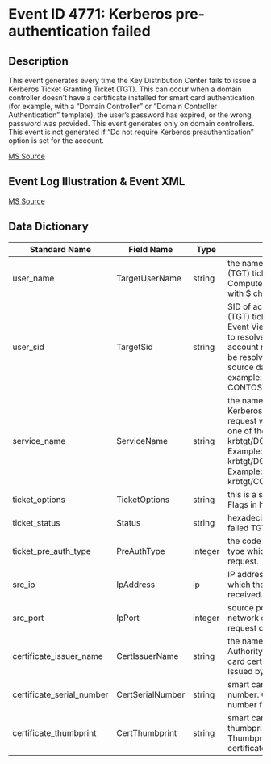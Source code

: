 # Event ID 4771: Kerberos pre-authentication failed

## Description

This event generates every time the Key Distribution Center fails to issue a Kerberos Ticket Granting Ticket (TGT). This can occur when a domain controller doesn’t have a certificate installed for smart card authentication (for example, with a “Domain Controller” or “Domain Controller Authentication” template), the user’s password has expired, or the wrong password was provided. This event generates only on domain controllers. This event is not generated if “Do not require Kerberos preauthentication” option is set for the account.

[MS Source](https://github.com/MicrosoftDocs/windows-itpro-docs/blob/master/windows/security/threat-protection/auditing/event-4771.md)

## Event Log Illustration & Event XML

[MS Source](https://github.com/MicrosoftDocs/windows-itpro-docs/blob/master/windows/security/threat-protection/auditing/event-4771.md)

## Data Dictionary

| Standard Name | Field Name | Type | Description | Sample Value |
| ---------------- | ---------------- | ----------------| ---------------- | ---------------- |
|	user_name	|	TargetUserName	|	string	|	the name of account, for which (TGT) ticket was requested. Computer account name ends with $ character.	|	dadmin	|
|	user_sid	|	TargetSid	|	string	|	SID of account object for which (TGT) ticket was requested. Event Viewer automatically tries to resolve SIDs and show the account name. If the SID cannot be resolved, you will see the source data in the event. For example: CONTOSO\dadmin or CONTOSO\WIN81$.	|	S-1-5-21-3457937927-2839227994-823803824-1104	|
|	service_name	|	ServiceName	|	string	|	the name of the service in the Kerberos Realm to which TGT request was sent. Typically has one of the following formats: krbtgt/DOMAIN_NETBIOS_NAME. Example: krbtgt/CONTOSO, krbtgt/DOMAIN_FULL_NAME. Example: krbtgt/CONTOSO.LOCAL	|	krbtgt/CONTOSO.LOCAL	|
|	ticket_options	|	TicketOptions	|	string	|	this is a set of different Ticket Flags in hexadecimal format	|	0x40810010	|
|	ticket_status	|	Status	|	string	|	hexadecimal failure code of failed TGT issue operation	|	0x10	|
|	ticket_pre_auth_type	|	PreAuthType	|	integer	|	the code of pre-Authentication type which was used in TGT request.	|	15	|
|	src_ip	|	IpAddress	|	ip	|	IP address of the computer from which the TGT request was received. 	|	::ffff:10.0.0.12	|
|	src_port	|	IpPort	|	integer	|	source port number of client network connection (TGT request connection).	|	49254	|
|	certificate_issuer_name	|	CertIssuerName	|	string	|	the name of the Certification Authority that issued the smart card certificate. Populated in Issued by field in certificate.	|		|
|	certificate_serial_number	|	CertSerialNumber	|	string	|	smart card certificate’s serial number. Can be found in Serial number field in the certificate.	|		|
|	certificate_thumbprint	|	CertThumbprint	|	string	|	smart card certificate’s thumbprint. Can be found in Thumbprint field in the certificate.	|		|